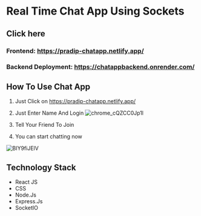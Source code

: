 # Real Time Chat App Using Sockets 
## Click here
### Frontend: https://pradip-chatapp.netlify.app/
### Backend Deployment: https://chatappbackend.onrender.com/

## How To Use Chat App
1. Just Click on https://pradip-chatapp.netlify.app/

1. Just Enter Name And Login
![chrome_cQZCC0Jp1l](https://user-images.githubusercontent.com/60803643/203852605-d4e4df5d-273b-4d7b-8159-f50d319f9a96.png)

2. Tell Your Friend To Join 

3. You can start chatting now

![BIY9fiJElV](https://user-images.githubusercontent.com/60803643/214392650-ff03ed70-ba24-44cc-a1f4-bb571dfc5b6c.gif)


## Technology Stack
 - React JS 
 - CSS
 - Node.Js
 - Express.Js
 - SocketIO





